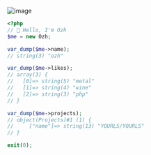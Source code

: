 ![image](https://user-images.githubusercontent.com/223647/164678466-58e5f44f-229f-4010-bec0-c5cb9b20a1f7.png)

```php
<?php
// 👋 Hello, I'm Ozh
$me = new Ozh;

var_dump($me->name);
// string(3) "ozh"

var_dump($me->likes);
// array(3) {
//   [0]=> string(5) "metal"
//   [1]=> string(4) "wine"
//   [2]=> string(3) "php"
// }

var_dump($me->projects);
// object(Projects)#1 (1) {
//     ["name"]=> string(13) "YOURLS/YOURLS"
// }

exit(0);
```

<img src="https://komarev.com/ghpvc/?username=ozh&color=blue&label=Profile+Views" width=1 />
